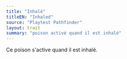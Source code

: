 ```yaml
---
title: "Inhalé"
titleEN: "Inhaled"
source: "Playtest Pathfinder"
layout: trait
summary: "poison activé quand il est inhalé"
---
```

Ce poison s'active quand il est inhalé.
